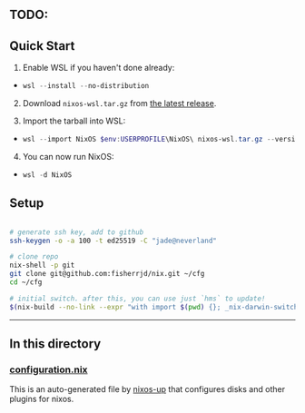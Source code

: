## TODO: 


## Quick Start

1. Enable WSL if you haven't done already:

- ```powershell
  wsl --install --no-distribution
  ```

2. Download `nixos-wsl.tar.gz` from [the latest release](https://github.com/nix-community/NixOS-WSL/releases/latest).

3. Import the tarball into WSL:

- ```powershell
  wsl --import NixOS $env:USERPROFILE\NixOS\ nixos-wsl.tar.gz --version 2
  ```

4. You can now run NixOS:

- ```powershell
  wsl -d NixOS
  ```


## Setup

```bash

# generate ssh key, add to github
ssh-keygen -o -a 100 -t ed25519 -C "jade@neverland"

# clone repo
nix-shell -p git
git clone git@github.com:fisherrjd/nix.git ~/cfg
cd ~/cfg

# initial switch. after this, you can use just `hms` to update!
$(nix-build --no-link --expr "with import $(pwd) {}; _nix-darwin-switch" --argstr host "neverland")/bin/switch


```


---

## In this directory

### [configuration.nix](./configuration.nix)

This is an auto-generated file by [nixos-up](https://github.com/samuela/nixos-up) that configures disks and other plugins for nixos.

